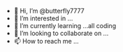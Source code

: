 - 👋 Hi, I’m @butterfly7777
- 👀 I’m interested in ...
- 🌱 I’m currently learning ...all coding
- 💞️ I’m looking to collaborate on ...
- 📫 How to reach me ...

<!---
butterfly7777/butterfly7777 is a ✨ special ✨ repository because its `README.md` (this file) appears on your GitHub profile.
You can click the Preview link to take a look at your changes.
--->
